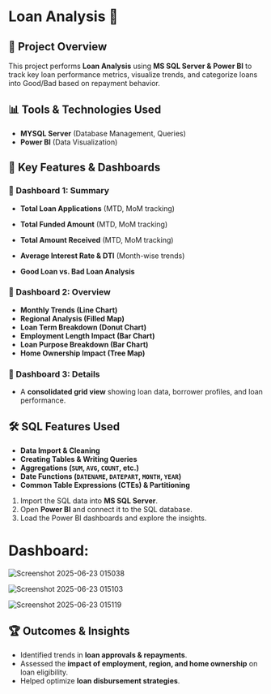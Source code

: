 # Loan Analysis 🚀

## 📌 Project Overview
This project performs **Loan Analysis** using **MS SQL Server & Power BI** to track key loan performance metrics, visualize trends, and categorize loans into Good/Bad based on repayment behavior.

## 📊 Tools & Technologies Used
- **MYSQL Server** (Database Management, Queries)
- **Power BI** (Data Visualization)
  
## 📌 Key Features & Dashboards

### 🔹 Dashboard 1: Summary
- **Total Loan Applications** (MTD, MoM tracking)
- **Total Funded Amount** (MTD, MoM tracking)
- **Total Amount Received** (MTD, MoM tracking)
- **Average Interest Rate & DTI** (Month-wise trends)

- **Good Loan vs. Bad Loan Analysis**
### 🔹 Dashboard 2: Overview
- **Monthly Trends (Line Chart)**
- **Regional Analysis (Filled Map)**
- **Loan Term Breakdown (Donut Chart)**
- **Employment Length Impact (Bar Chart)**
- **Loan Purpose Breakdown (Bar Chart)**
- **Home Ownership Impact (Tree Map)**

### 🔹 Dashboard 3: Details
- A **consolidated grid view** showing loan data, borrower profiles, and loan performance.

## 🛠️ SQL Features Used
- **Data Import & Cleaning**
- **Creating Tables & Writing Queries**
- **Aggregations (`SUM`, `AVG`, `COUNT`, etc.)**
- **Date Functions (`DATENAME`, `DATEPART`, `MONTH`, `YEAR`)**
- **Common Table Expressions (CTEs) & Partitioning**


1. Import the SQL data into  **MS SQL Server**.
2. Open **Power BI** and connect it to the SQL database.
3. Load the Power BI dashboards and explore the insights.

# Dashboard:

![Screenshot 2025-06-23 015038](https://github.com/user-attachments/assets/d3fd7435-0644-47c3-9f9f-b3990bdded25)

![Screenshot 2025-06-23 015103](https://github.com/user-attachments/assets/0c486ca6-115f-45ed-a97d-b6117a0ad214)

![Screenshot 2025-06-23 015119](https://github.com/user-attachments/assets/cce40247-15fd-462a-afd5-a5fbfebe038e)

## 🏆 Outcomes & Insights
- Identified trends in **loan approvals & repayments**.
- Assessed the **impact of employment, region, and home ownership** on loan eligibility.
- Helped optimize **loan disbursement strategies**.
